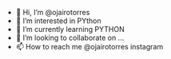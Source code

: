 - 👋 Hi, I’m @ojairotorres
- 👀 I’m interested in PYthon
- 🌱 I’m currently learning PYTHON
- 💞️ I’m looking to collaborate on ...
- 📫 How to reach me @ojairotorres instagram

<!---
ojairotorres/ojairotorres is a ✨ special ✨ repository because its `README.md` (this file) appears on your GitHub profile.
You can click the Preview link to take a look at your changes.
--->
